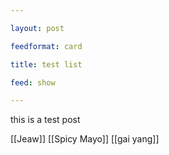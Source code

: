 ```yaml
---

layout: post

feedformat: card

title: test list

feed: show

---
```

this is a test post

[[Jeaw]]
[[Spicy Mayo]]
[[gai yang]]

